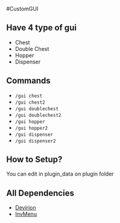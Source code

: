 #CustomGUI
## Have 4 type of gui
- Chest
- Double Chest
- Hopper
- Dispenser
## Commands
- `/gui chest`
- `/gui chest2`
- `/gui doublechest`
- `/gui doublechest2`
- `/gui hopper`
- `/gui hopper2`
- `/gui dispenser`
- `/gui dispenser2`
## How to Setup?
You can edit in plugin_data on plugin folder
## All Dependencies
- [Devirion](https://poggit.pmmp.io/p/Devirion)
- [InvMenu](https://www.mediafire.com/file/wndazlx9h4t6nm4/InvMenu.phar/file)
